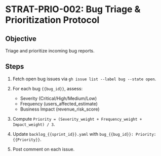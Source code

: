 # STRAT-PRIO-002: Bug Triage & Prioritization Protocol

## Objective
Triage and prioritize incoming bug reports.

## Steps

1. Fetch open bug issues via `gh issue list --label bug --state open`.

2. For each bug `{{bug_id}}`, assess:
   * Severity (Critical/High/Medium/Low)
   * Frequency (users_affected_estimate)
   * Business Impact (revenue_risk_score)

3. Compute `Priority = (Severity_weight + Frequency_weight + Impact_weight) / 3`.

4. Update `backlog_{{sprint_id}}.yaml` with `bug_{{bug_id}}: Priority: {{Priority}}`.

5. Post comment on each issue.